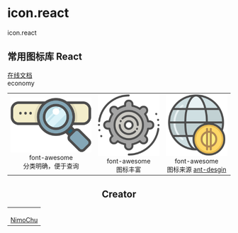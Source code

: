 # icon.react

<!--MR-D{tpl: 'home'}-->

<!-- MARKRUN-HTML
<style>h1 {display:none;}</style>
-->

<div class="face-one-intro">
    <div class="face-one-intro-title">icon.react</div>
    <h2 class="face-one-intro-desc">
        常用图标库 React
    </h2>
    <div class="face-one-intro-tool">
        <a href="https://onface.github.io/icon.react" class="face-one-intro-btn face-one-intro-btn--primary mr-online-hide" >在线文档</a>
        <!-- MARKRUN-HTML
            <a href="./doc/intro.md" class="face-one-intro-btn face-one-intro-btn--primary">指引</a>
            <a href="http://github.com/onface/icon.react" class="face-one-intro-btn">GITHUB</a>
        -->
    </div>
</div>
<div class="face-one-feature">
    <table style="width:100%;" data-comments="In order to github typesetting so use the table tag" >
        <tr>
            <td align="center" >
                <div class="face-one-feature-item">
                    <img src="./doc/theme/media/search-1.svg" alt="" class="face-one-feature-item-photo">
                    <br />
                    <div class="face-one-feature-item-label">font-awesome</div>
                    <div class="face-one-feature-item-desc">
                        分类明确，便于查询
                    </div>
                </div>
            </td>
            <td align="center" >
                <div class="face-one-feature-item">
                    <img src="./doc/theme/media/cogwheel.svg" alt="" class="face-one-feature-item-photo">
                    <br />
                    <div class="face-one-feature-item-label">font-awesome</div>
                    <div class="face-one-feature-item-desc">
                        图标丰富
                    </div>
                </div>
            </td>
            <td align="center" >
                <div class="face-one-feature-item">
                    <img src="./doc/theme/media/economy.svg" alt="" class="face-one-feature-item-photo">
                    <br />
                    <div class="face-one-feature-item-label">font-awesome</div>
                    <div class="face-one-feature-item-desc">
                        图标来源 <a class="face-one-feature-item-desc-link" href="http://iconfont.cn/collections/detail?spm=a313x.7781069.1998910419.d9df05512&cid=790">ant-desgin</a>
                    </div>
                </div>
            </td>
            economy
        </tr>
    </table>
</div>

<h2 style="text-align:center;">Creator</h2>
<div class="face-one-feature">
    <table style="width:100%;" data-comments="In order to github typesetting so use the table tag" >
        <tr>
            <td align="center" >
                <a class="face-one-feature-item" href="https://github.com/nimojs">
                    <img src="https://github.com/nimojs.png" width="150 height="150" alt="" class="face-one-feature-item-avatar">
                    <br />
                    <div class="face-one-feature-item-label">NimoChu</div>
                </a>
            </td>
        </tr>
    </table>
</div>
